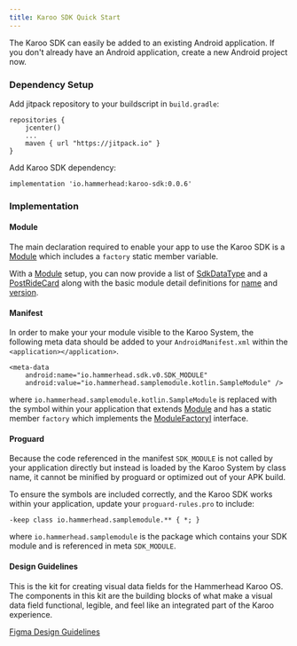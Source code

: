 ```yaml
---
title: Karoo SDK Quick Start
---
```


The Karoo SDK can easily be added to an existing Android application. If you
don't already have an Android application, create a new Android project now.

### Dependency Setup

Add jitpack repository to your buildscript in `build.gradle`:
```
repositories {
    jcenter()
    ...
    maven { url "https://jitpack.io" }
}
```

Add Karoo SDK dependency:
```
implementation 'io.hammerhead:karoo-sdk:0.0.6'
```

### Implementation

#### Module

The main declaration required to enable your app to use the Karoo SDK is a [Module](0.0.6/karoo-sdk/io.hammerhead.sdk.v0/-module/index.html)
which includes a `factory` static member variable.

With a [Module](0.0.6/karoo-sdk/io.hammerhead.sdk.v0/-module/index.html) setup, you can now
provide a list of [SdkDataType](0.0.6/karoo-sdk/io.hammerhead.sdk.v0.datatype/-sdk-data-type/index.html) and a
[PostRideCard](0.0.6/karoo-sdk/io.hammerhead.sdk.v0.card/-post-ride-card/index.html) along with
the basic module detail definitions for [name](0.0.6/karoo-sdk/io.hammerhead.sdk.v0/-module/name.html) and [version](0.2.4/karoo-sdk/io.hammerhead.sdk.v0/-module/version.html).

#### Manifest

In order to make your your module visible to the Karoo System,
the following meta data should be added to your `AndroidManifest.xml` within the `<application></application>`.

```
<meta-data
    android:name="io.hammerhead.sdk.v0.SDK_MODULE"
    android:value="io.hammerhead.samplemodule.kotlin.SampleModule" />
```

where `io.hammerhead.samplemodule.kotlin.SampleModule` is replaced with the symbol within your application
that extends [Module](0.0.6/karoo-sdk/io.hammerhead.sdk.v0/-module/index.html) and has a static member `factory` which implements the [ModuleFactoryI](0.2.4/karoo-sdk/io.hammerhead.sdk.v0/-module-factory-i/index.html) interface.

#### Proguard

Because the code referenced in the manifest `SDK_MODULE` is not called by your application directly
but instead is loaded by the Karoo System by class name, it cannot be minified by proguard or
optimized out of your APK build.

To ensure the symbols are included correctly, and the Karoo SDK works within your application,
update your `proguard-rules.pro` to include:
```
-keep class io.hammerhead.samplemodule.** { *; }
```
where `io.hammerhead.samplemodule` is the package which contains your SDK module and
is referenced in meta `SDK_MODULE`.

#### Design Guidelines

This is the kit for creating visual data fields for the Hammerhead Karoo OS. The components in this kit are the building blocks of what make a visual data field functional,  legible, and feel like an integrated part of the Karoo experience.

[Figma Design Guidelines](https://www.figma.com/file/Adr23SlulPNE2RBu1VI28C/H-Visual-Data-Field-System?node-id=0%3A1)
